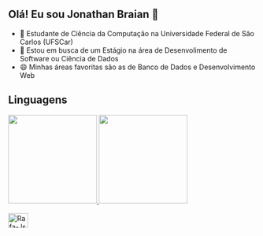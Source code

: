 ## Olá! Eu sou Jonathan Braian 👋

- 🌱 Estudante de Ciência da Computação na Universidade Federal de São Carlos (UFSCar)
- 🔭 Estou em busca de um Estágio na área de Desenvolimento de Software ou Ciência de Dados
- 😄 Minhas áreas favoritas são as de Banco de Dados e Desenvolvimento Web

## Linguagens

  <div>
    <a href="https://beacons.ai/JonathanBDias">
      <img height="180em" src="https://github-readme-stats.vercel.app/api?username=JonathanBDias&show_icons=true&theme=dark&include_all_commits&cont_private_true"/>
      <img height="180em" src="https://github-readme-stats.vercel.app/api/top-langs/?username=JonathanBDias&layout=compact&langs_count=16&theme=dark"/>
  </div>

  <div style="display: inline_block"><br>
      <img align="center" alt="Rafa-Js" height="30" width="40" src="https://img.shields.io/badge/JavaScript-F7DF1E?style=for-the-badge&logo=javascript&logoColor=black" />
  </div>
